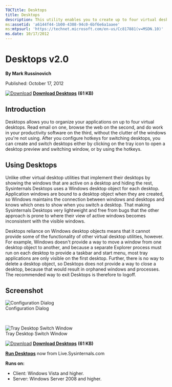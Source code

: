 ```yaml
--- 
TOCTitle: Desktops
title: Desktops
description: This utility enables you to create up to four virtual desktops and easily switch between them.
ms:assetid: 'a6144f44-1b00-4308-94c0-6bf6e6a1aaee'
ms:mtpsurl: 'https://technet.microsoft.com/en-us/Cc817881(v=MSDN.10)'
ms.date: 10/17/2012
---
```


Desktops v2.0
=============

**By Mark Russinovich**

Published: October 17, 2012

[![Download](/media/landing/sysinternals/download_sm.png)](https://download.sysinternals.com/files/Desktops.zip) [**Download Desktops**](https://download.sysinternals.com/files/Desktops.zip) **(61 KB)**


## Introduction

Desktops allows you to organize your applications on up to four virtual
desktops. Read email on one, browse the web on the second, and do work
in your productivity software on the third, without the clutter of the
windows you're not using. After you configure hotkeys for switching
desktops, you can create and switch desktops either by clicking on the
tray icon to open a desktop preview and switching window, or by using
the hotkeys.



## Using Desktops

Unlike other virtual desktop utilities that implement their desktops by
showing the windows that are active on a desktop and hiding the rest,
Sysinternals Desktops uses a Windows desktop object for each desktop.
Application windows are bound to a desktop object when they are created,
so Windows maintains the connection between windows and desktops and
knows which ones to show when you switch a desktop. That making
Sysinternals Desktops very lightweight and free from bugs that the other
approach is prone to where their view of active windows becomes
inconsistent with the visible windows.

Desktops reliance on Windows desktop objects means that it cannot
provide some of the functionality of other virtual desktop utilities,
however. For example, Windows doesn't provide a way to move a window
from one desktop object to another, and because a separate Explorer
process must run on each desktop to provide a taskbar and start menu,
most tray applications are only visible on the first desktop. Further,
there is no way to delete a desktop object, so Desktops does not provide
a way to close a desktop, because that would result in orphaned windows
and processes. The recommended way to exit Desktops is therefore to
logoff.  



## Screenshot

![Configuration Dialog](/media/landing/sysinternals/desktops.png "Configuration Dialog")  
Configuration Dialog

 

![Tray Desktop Switch Window](/media/landing/sysinternals/desktops2.png "Tray Desktop Switch Window")  
Tray Desktop Switch Window

[![Download](/media/landing/sysinternals/download_sm.png)](https://download.sysinternals.com/files/Desktops.zip) [**Download Desktops**](https://download.sysinternals.com/files/Desktops.zip) **(61 KB)**

[**Run Desktops**](https://live.sysinternals.com/desktops.exe) now from
Live.Sysinternals.com

**Runs on:**

-   Client: Windows Vista and higher.
-   Server: Windows Server 2008 and higher.



